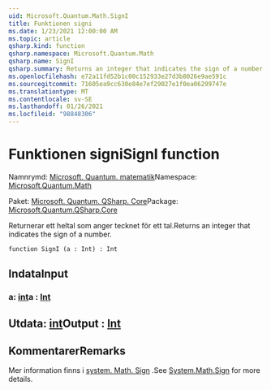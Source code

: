 ```yaml
---
uid: Microsoft.Quantum.Math.SignI
title: Funktionen signi
ms.date: 1/23/2021 12:00:00 AM
ms.topic: article
qsharp.kind: function
qsharp.namespace: Microsoft.Quantum.Math
qsharp.name: SignI
qsharp.summary: Returns an integer that indicates the sign of a number.
ms.openlocfilehash: e72a11fd52b1c00c152933e27d3b8026e9ae591c
ms.sourcegitcommit: 71605ea9cc630e84e7ef29027e1f0ea06299747e
ms.translationtype: MT
ms.contentlocale: sv-SE
ms.lasthandoff: 01/26/2021
ms.locfileid: "98848306"
---
```

# <a name="signi-function"></a><span data-ttu-id="790ee-102">Funktionen signi</span><span class="sxs-lookup"><span data-stu-id="790ee-102">SignI function</span></span>

<span data-ttu-id="790ee-103">Namnrymd: [Microsoft. Quantum. matematik](xref:Microsoft.Quantum.Math)</span><span class="sxs-lookup"><span data-stu-id="790ee-103">Namespace: [Microsoft.Quantum.Math](xref:Microsoft.Quantum.Math)</span></span>

<span data-ttu-id="790ee-104">Paket: [Microsoft. Quantum. QSharp. Core](https://nuget.org/packages/Microsoft.Quantum.QSharp.Core)</span><span class="sxs-lookup"><span data-stu-id="790ee-104">Package: [Microsoft.Quantum.QSharp.Core](https://nuget.org/packages/Microsoft.Quantum.QSharp.Core)</span></span>


<span data-ttu-id="790ee-105">Returnerar ett heltal som anger tecknet för ett tal.</span><span class="sxs-lookup"><span data-stu-id="790ee-105">Returns an integer that indicates the sign of a number.</span></span>

```qsharp
function SignI (a : Int) : Int
```


## <a name="input"></a><span data-ttu-id="790ee-106">Indata</span><span class="sxs-lookup"><span data-stu-id="790ee-106">Input</span></span>

### <a name="a--int"></a><span data-ttu-id="790ee-107">a: [int](xref:microsoft.quantum.lang-ref.int)</span><span class="sxs-lookup"><span data-stu-id="790ee-107">a : [Int](xref:microsoft.quantum.lang-ref.int)</span></span>





## <a name="output--int"></a><span data-ttu-id="790ee-108">Utdata: [int](xref:microsoft.quantum.lang-ref.int)</span><span class="sxs-lookup"><span data-stu-id="790ee-108">Output : [Int](xref:microsoft.quantum.lang-ref.int)</span></span>



## <a name="remarks"></a><span data-ttu-id="790ee-109">Kommentarer</span><span class="sxs-lookup"><span data-stu-id="790ee-109">Remarks</span></span>

<span data-ttu-id="790ee-110">Mer information finns i [system. Math. Sign](https://docs.microsoft.com/dotnet/api/system.math.sign) .</span><span class="sxs-lookup"><span data-stu-id="790ee-110">See [System.Math.Sign](https://docs.microsoft.com/dotnet/api/system.math.sign) for more details.</span></span>